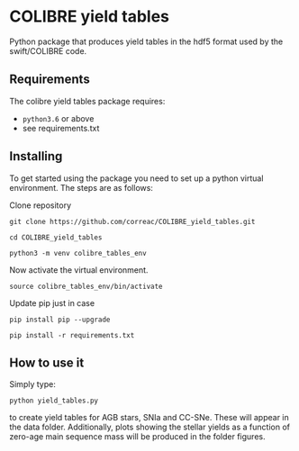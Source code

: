 COLIBRE yield tables
=========

Python package that produces yield tables in the hdf5 format used by the swift/COLIBRE code.

Requirements
------------

The colibre yield tables package requires:

+ `python3.6` or above
+ see requirements.txt

Installing
----------

To get started using the package you need to set up a python virtual environment. The steps are as follows:

Clone repository
```
git clone https://github.com/correac/COLIBRE_yield_tables.git

cd COLIBRE_yield_tables

python3 -m venv colibre_tables_env
```

Now activate the virtual environment.

```
source colibre_tables_env/bin/activate
```

Update pip just in case
```
pip install pip --upgrade

pip install -r requirements.txt
```

How to use it
-------------

Simply type:

```
python yield_tables.py
```

to create yield tables for AGB stars, SNIa and CC-SNe. These will appear in the data folder. Additionally, plots showing the stellar yields as a function of zero-age main sequence mass will be produced in the folder figures.
